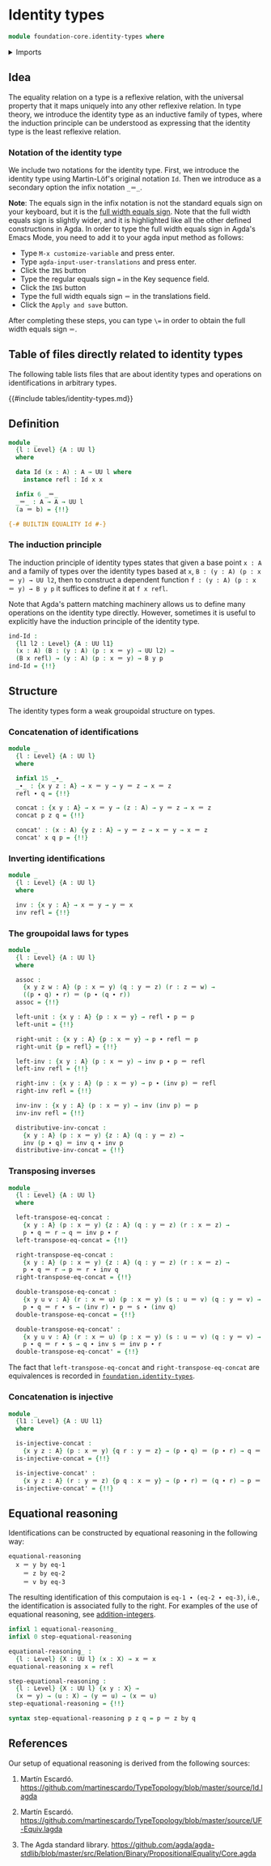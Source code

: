 # Identity types

```agda
module foundation-core.identity-types where
```

<details><summary>Imports</summary>

```agda
open import foundation.universe-levels
```

</details>

## Idea

The equality relation on a type is a reflexive relation, with the universal
property that it maps uniquely into any other reflexive relation. In type
theory, we introduce the identity type as an inductive family of types, where
the induction principle can be understood as expressing that the identity type
is the least reflexive relation.

### Notation of the identity type

We include two notations for the identity type. First, we introduce the identity
type using Martin-Löf's original notation `Id`. Then we introduce as a secondary
option the infix notation `_＝_`.

**Note**: The equals sign in the infix notation is not the standard equals sign
on your keyboard, but it is the
[full width equals sign](https://codepoints.net/U+ff1d). Note that the full
width equals sign is slightly wider, and it is highlighted like all the other
defined constructions in Agda. In order to type the full width equals sign in
Agda's Emacs Mode, you need to add it to your agda input method as follows:

- Type `M-x customize-variable` and press enter.
- Type `agda-input-user-translations` and press enter.
- Click the `INS` button
- Type the regular equals sign `=` in the Key sequence field.
- Click the `INS` button
- Type the full width equals sign `＝` in the translations field.
- Click the `Apply and save` button.

After completing these steps, you can type `\=` in order to obtain the full
width equals sign `＝`.

## Table of files directly related to identity types

The following table lists files that are about identity types and operations on
identifications in arbitrary types.

{{#include tables/identity-types.md}}

## Definition

```agda
module _
  {l : Level} {A : UU l}
  where

  data Id (x : A) : A → UU l where
    instance refl : Id x x

  infix 6 _＝_
  _＝_ : A → A → UU l
  (a ＝ b) = {!!}

{-# BUILTIN EQUALITY Id #-}
```

### The induction principle

The induction principle of identity types states that given a base point `x : A`
and a family of types over the identity types based at `x`,
`B : (y : A) (p : x ＝ y) → UU l2`, then to construct a dependent function
`f : (y : A) (p : x ＝ y) → B y p` it suffices to define it at `f x refl`.

Note that Agda's pattern matching machinery allows us to define many operations
on the identity type directly. However, sometimes it is useful to explicitly
have the induction principle of the identity type.

```agda
ind-Id :
  {l1 l2 : Level} {A : UU l1}
  (x : A) (B : (y : A) (p : x ＝ y) → UU l2) →
  (B x refl) → (y : A) (p : x ＝ y) → B y p
ind-Id = {!!}
```

## Structure

The identity types form a weak groupoidal structure on types.

### Concatenation of identifications

```agda
module _
  {l : Level} {A : UU l}
  where

  infixl 15 _∙_
  _∙_ : {x y z : A} → x ＝ y → y ＝ z → x ＝ z
  refl ∙ q = {!!}

  concat : {x y : A} → x ＝ y → (z : A) → y ＝ z → x ＝ z
  concat p z q = {!!}

  concat' : (x : A) {y z : A} → y ＝ z → x ＝ y → x ＝ z
  concat' x q p = {!!}
```

### Inverting identifications

```agda
module _
  {l : Level} {A : UU l}
  where

  inv : {x y : A} → x ＝ y → y ＝ x
  inv refl = {!!}
```

### The groupoidal laws for types

```agda
module _
  {l : Level} {A : UU l}
  where

  assoc :
    {x y z w : A} (p : x ＝ y) (q : y ＝ z) (r : z ＝ w) →
    ((p ∙ q) ∙ r) ＝ (p ∙ (q ∙ r))
  assoc = {!!}

  left-unit : {x y : A} {p : x ＝ y} → refl ∙ p ＝ p
  left-unit = {!!}

  right-unit : {x y : A} {p : x ＝ y} → p ∙ refl ＝ p
  right-unit {p = refl} = {!!}

  left-inv : {x y : A} (p : x ＝ y) → inv p ∙ p ＝ refl
  left-inv refl = {!!}

  right-inv : {x y : A} (p : x ＝ y) → p ∙ (inv p) ＝ refl
  right-inv refl = {!!}

  inv-inv : {x y : A} (p : x ＝ y) → inv (inv p) ＝ p
  inv-inv refl = {!!}

  distributive-inv-concat :
    {x y : A} (p : x ＝ y) {z : A} (q : y ＝ z) →
    inv (p ∙ q) ＝ inv q ∙ inv p
  distributive-inv-concat = {!!}
```

### Transposing inverses

```agda
module _
  {l : Level} {A : UU l}
  where

  left-transpose-eq-concat :
    {x y : A} (p : x ＝ y) {z : A} (q : y ＝ z) (r : x ＝ z) →
    p ∙ q ＝ r → q ＝ inv p ∙ r
  left-transpose-eq-concat = {!!}

  right-transpose-eq-concat :
    {x y : A} (p : x ＝ y) {z : A} (q : y ＝ z) (r : x ＝ z) →
    p ∙ q ＝ r → p ＝ r ∙ inv q
  right-transpose-eq-concat = {!!}

  double-transpose-eq-concat :
    {x y u v : A} (r : x ＝ u) (p : x ＝ y) (s : u ＝ v) (q : y ＝ v) →
    p ∙ q ＝ r ∙ s → (inv r) ∙ p ＝ s ∙ (inv q)
  double-transpose-eq-concat = {!!}

  double-transpose-eq-concat' :
    {x y u v : A} (r : x ＝ u) (p : x ＝ y) (s : u ＝ v) (q : y ＝ v) →
    p ∙ q ＝ r ∙ s → q ∙ inv s ＝ inv p ∙ r
  double-transpose-eq-concat' = {!!}
```

The fact that `left-transpose-eq-concat` and `right-transpose-eq-concat` are
equivalences is recorded in
[`foundation.identity-types`](foundation.identity-types.md).

### Concatenation is injective

```agda
module _
  {l1 : Level} {A : UU l1}
  where

  is-injective-concat :
    {x y z : A} (p : x ＝ y) {q r : y ＝ z} → (p ∙ q) ＝ (p ∙ r) → q ＝ r
  is-injective-concat = {!!}

  is-injective-concat' :
    {x y z : A} (r : y ＝ z) {p q : x ＝ y} → (p ∙ r) ＝ (q ∙ r) → p ＝ q
  is-injective-concat' = {!!}
```

## Equational reasoning

Identifications can be constructed by equational reasoning in the following way:

```text
equational-reasoning
  x ＝ y by eq-1
    ＝ z by eq-2
    ＝ v by eq-3
```

The resulting identification of this computaion is `eq-1 ∙ (eq-2 ∙ eq-3)`, i.e.,
the identification is associated fully to the right. For examples of the use of
equational reasoning, see
[addition-integers](elementary-number-theory.addition-integers.md).

```agda
infixl 1 equational-reasoning_
infixl 0 step-equational-reasoning

equational-reasoning_ :
  {l : Level} {X : UU l} (x : X) → x ＝ x
equational-reasoning x = refl

step-equational-reasoning :
  {l : Level} {X : UU l} {x y : X} →
  (x ＝ y) → (u : X) → (y ＝ u) → (x ＝ u)
step-equational-reasoning = {!!}

syntax step-equational-reasoning p z q = p ＝ z by q
```

## References

Our setup of equational reasoning is derived from the following sources:

1. Martín Escardó.
   <https://github.com/martinescardo/TypeTopology/blob/master/source/Id.lagda>

2. Martín Escardó.
   <https://github.com/martinescardo/TypeTopology/blob/master/source/UF-Equiv.lagda>

3. The Agda standard library.
   <https://github.com/agda/agda-stdlib/blob/master/src/Relation/Binary/PropositionalEquality/Core.agda>
